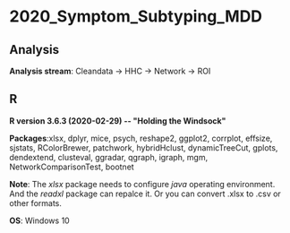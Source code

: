 # 2020_Symptom_Subtyping_MDD

## Analysis
**Analysis stream**: Cleandata -> HHC -> Network -> ROI


## R
**R version 3.6.3 (2020-02-29) -- "Holding the Windsock"**

**Packages**:xlsx, dplyr, mice, psych, reshape2, ggplot2, corrplot, effsize, sjstats, RColorBrewer, patchwork, hybridHclust, dynamicTreeCut, gplots, dendextend, clusteval, ggradar, qgraph, igraph, mgm, NetworkComparisonTest, bootnet

**Note**: The *xlsx* package needs to configure *java* operating environment. And the *readxl* package can repalce it. Or you can convert .xlsx to .csv or other formats.
 
**OS**: Windows 10
